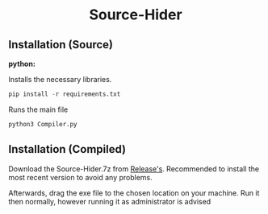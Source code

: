 <h1 align="center">Source-Hider</h1>

## Installation (Source)

**python:**

Installs the necessary libraries.
```py
pip install -r requirements.txt
```
Runs the main file
```py
python3 Compiler.py
```
## Installation (Compiled)
Download the Source-Hider.7z from [Release's](https://github.com/HsDom/Source-Hider/releases/).
Recommended to install the most recent version to avoid any problems.

Afterwards, drag the exe file to the chosen location on your machine.
Run it then normally, however running it as administrator is advised
